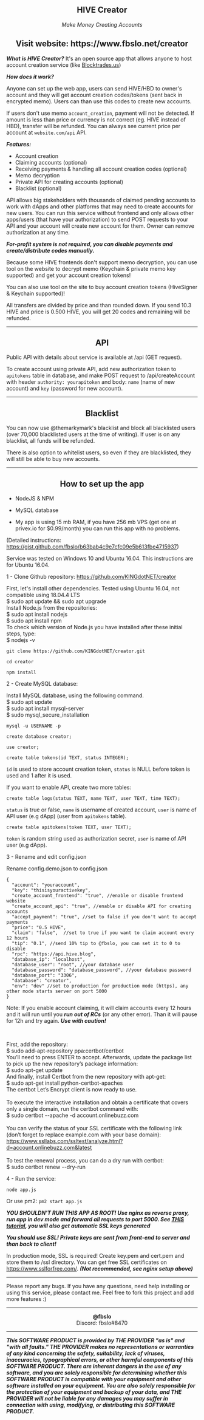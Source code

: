 <center><h2>HIVE Creator</h2><em>Make Money Creating Accounts</em><br><h2>Visit website: https://www.fbslo.net/creator</h2></center>


***What is HIVE Creator?*** It's an open source app that allows anyone to host account creation service (like [Blocktrades.us](https://blocktrades.us/en/create-hive-account))

***How does it work?***

Anyone can set up the web app, users can send HIVE/HBD to owner's account and they will get account creation codes/tokens (sent back in encrypted memo). Users can than use this codes to create new accounts.

If users don't use memo `account_creation`, payment will not be detected. If amount is less than price or currency is not correct (eg. HIVE instead of HBD), transfer will be refunded. You can always see current price per account at `website.com/api` API.


***Features:***
* Account creation
* Claiming accounts (optional)
* Receiving payments & handling all account creation codes (optional)
* Memo decryption
* Private API for creating accounts (optional)
* Blacklist (optional)

API allows big stakeholders with thousands of claimed pending accounts to work with dApps and other platforms that may need to create accounts for new users. You can run this service without frontend and only allows other apps/users (that have your authorization) to send POST requests to your API and your account will create new account for them. Owner can remove authorization at any time.

***For-profit system is not required, you can disable payments and create/distribute codes manually.***

Because some HIVE frontends don't support memo decryption, you can use tool on the website to decrypt memo (Keychain & private memo key supported) and get your account creation tokens!

You can also use tool on the site to buy account creation tokens (HiveSigner & Keychain supported)!

All transfers are divided by price and than rounded down. If you send 10.3 HIVE and price is 0.500 HIVE, you will get 20 codes and remaining will be refunded.

---

<center><h2>API</h2></center>


Public API with details about service is available at /api (GET request).

To create account using private API, add new authorization token to `apitokens` table in database, and make POST request to /api/createAccount with header `authority: yourapitoken` and body: `name` (name of new account) and `key` (password for new account).

---

<center><h2>Blacklist</h2></center>

You can now use @themarkymark's blacklist and block all blacklisted users  (over 70,000 blacklisted users at the time of writing). If user is on any blacklist, all funds will be refunded.

There is also option to whitelist users, so even if they are blacklisted, they will still be able to buy new accounts.

---

<center><h2>How to set up the app</h2></center>

- NodeJS & NPM
- MySQL database

- My app is using 15 mb RAM, if you have 256 mb VPS (get one at privex.io for $0.99/month) you can run this app with no problems.

(Detailed instructions: https://gist.github.com/fbslo/b63bab4c9e7cfc09e5b613fbe4715937)

Service was tested on Windows 10 and Ubuntu 16.04. This instructions are for Ubuntu 16.04.

1 - Clone Github repository: https://github.com/KINGdotNET/creator

First, let's install other dependencies. Tested using Ubuntu 16.04, not compatible using 18.04.4 LTS <br/>
$ sudo apt update && sudo apt upgrade<br/>
Install Node.js from the repositories:<br/>
$ sudo apt install nodejs <br/>
$ sudo apt install npm <br/>
To check which version of Node.js you have installed after these initial steps, type: <br/>
$ nodejs -v <br/>

`git clone https://github.com/KINGdotNET/creator.git`

`cd creator`

`npm install`

2 - Create MySQL database:

Install MySQL database, using the following command.<br/>
$ sudo apt update <br/>
$ sudo apt install mysql-server <br/>
$ sudo mysql_secure_installation <br/>

`mysql -u USERNAME -p`

`create database creator;`

`use creator;`

`create table tokens(id TEXT, status INTEGER);`

`id` is used to store account creation token, `status` is NULL before token is used and 1 after it is used.

If you want to enable API, create two more tables:

`create table logs(status TEXT, name TEXT, user TEXT, time TEXT);`

`status` is true or false, `name` is username of created account, `user` is name of API user (e.g dApp) (user from `apitokens` table).

`create table apitokens(token TEXT, user TEXT);`

`token` is random string used as authorization secret, `user` is name of API user (e.g dApp).


3 - Rename and edit config.json

Rename config.demo.json to config.json

```
{
  "account": "youraccount",
  "key": "thisisyouractivekey",
  "create_account_frontend": "true", //enable or disable frontend website
  "create_account_api": "true", //enable or disable API for creating accounts
  "accept_payment": "true", //set to false if you don't want to accept payments
  "price": "0.5 HIVE",
  "claim": "false",  //set to true if you want to claim account every 12 hours
  "tip": "0.1", //send 10% tip to @fbslo, you can set it to 0 to disable
  "rpc": "https://api.hive.blog",
  "database_ip": "localhost",
  "database_user": "root", //your database user
  "database_password": "database_password", //your database password
  "database_port": "3306",
  "database": "creator",
  "env": "dev" //set to production for production mode (https), any other mode starts server on port 5000
}
```

Note: If you enable account claiming, it will claim accounts every 12 hours and it will run until you ***run out of RCs*** (or any other error). Than it will pause for 12h and try again. ***Use with caution!***

<br>

First, add the repository: <br>
$ sudo add-apt-repository ppa:certbot/certbot <br>
You’ll need to press ENTER to accept. Afterwards, update the package list to pick up the new repository’s package information: <br>
$ sudo apt-get update <br>
And finally, install Certbot from the new repository with apt-get: <br>
$ sudo apt-get install python-certbot-apaches <br>
The certbot Let’s Encrypt client is now ready to use. <br>
 <br>
To execute the interactive installation and obtain a certificate that covers only a single domain, run the certbot command with: <br>
$ sudo certbot --apache -d account.onlinebuzz.com <br>
 <br>
You can verify the status of your SSL certificate with the following link (don’t forget to replace example.com with your base domain): <br>
https://www.ssllabs.com/ssltest/analyze.html?d=account.onlinebuzz.com&latest <br>
 <br>
To test the renewal process, you can do a dry run with certbot: <br>
$ sudo certbot renew --dry-run <br>

4 - Run the service:

`node app.js`

Or use pm2: `pm2 start app.js`

***YOU SHOULDN'T RUN THIS APP AS ROOT! Use nginx as reverse proxy, run app in dev mode and forward all requests to port 5000. See [THIS tutorial](https://coderrocketfuel.com/article/deploy-a-nodejs-application-to-digital-ocean-with-https), you will also get automatic SSL keys generated***

***You should use SSL! Private keys are sent from front-end to server and than back to client!***

In production mode, SSL is required!
Create key.pem and cert.pem and store them to /ssl directory. You can get free SSL certificates on https://www.sslforfree.com/. ***(Not recommended, see nginx setup above)***


---

Please report any bugs.
If you have any questions, need help installing or using this service, please contact me.
Feel free to fork this project and add more features :)

---

<center><b>@fbslo</b><br>Discord: fbslo#8470</center>

---

***This SOFTWARE PRODUCT is provided by THE PROVIDER "as is" and "with all faults." THE PROVIDER makes no representations or warranties of any kind concerning the safety, suitability, lack of viruses, inaccuracies, typographical errors, or other harmful components of this SOFTWARE PRODUCT. There are inherent dangers in the use of any software, and you are solely responsible for determining whether this SOFTWARE PRODUCT is compatible with your equipment and other software installed on your equipment. You are also solely responsible for the protection of your equipment and backup of your data, and THE PROVIDER will not be liable for any damages you may suffer in connection with using, modifying, or distributing this SOFTWARE PRODUCT.***
